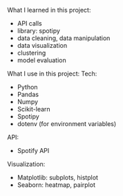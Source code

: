 What I learned in this project:

- API calls
- library: spotipy
- data cleaning, data manipulation
- data visualization
- clustering
- model evaluation

What I use in this project:
Tech:

- Python
- Pandas
- Numpy
- Scikit-learn
- Spotipy
- dotenv (for environment variables)

API:

- Spotify API

Visualization:

- Matplotlib: subplots, histplot
- Seaborn: heatmap, pairplot
